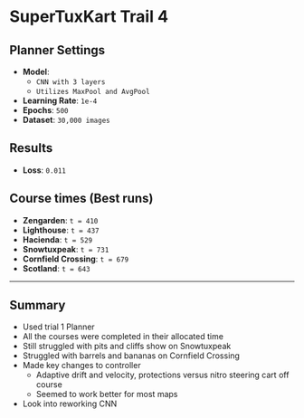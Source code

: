 # SuperTuxKart Trail 4

## Planner Settings
- **Model**: 
    - `CNN with 3 layers`
    - `Utilizes MaxPool and AvgPool`
- **Learning Rate**: `1e-4`  
- **Epochs**: `500`  
- **Dataset**: `30,000 images`  

## Results
- **Loss**: `0.011`  

## Course times (Best runs)
- **Zengarden**: `t = 410`  
- **Lighthouse**: `t = 437`  
- **Hacienda**: `t = 529`  
- **Snowtuxpeak**: `t = 731`  
- **Cornfield Crossing**: `t = 679`  
- **Scotland**: `t = 643`  

---

## Summary
- Used trial 1 Planner
- All the courses were completed in their allocated time
- Still struggled with pits and cliffs show on Snowtuxpeak
- Struggled with barrels and bananas on Cornfield Crossing
- Made key changes to controller
    - Adaptive drift and velocity, protections versus nitro steering cart off course
    - Seemed to work better for most maps 
- Look into reworking CNN


